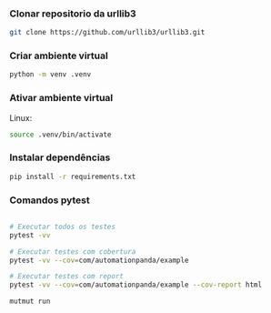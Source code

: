

### Clonar repositorio da urllib3

```bash
git clone https://github.com/urllib3/urllib3.git
```

### Criar ambiente virtual

```bash
python -m venv .venv
```

### Ativar ambiente virtual

Linux:

```bash
source .venv/bin/activate
```

### Instalar dependências

```bash
pip install -r requirements.txt
```

### Comandos pytest

```bash

# Executar todos os testes
pytest -vv 

# Executar testes com cobertura
pytest -vv --cov=com/automationpanda/example

# Executar testes com report
pytest -vv --cov=com/automationpanda/example --cov-report html

mutmut run
```